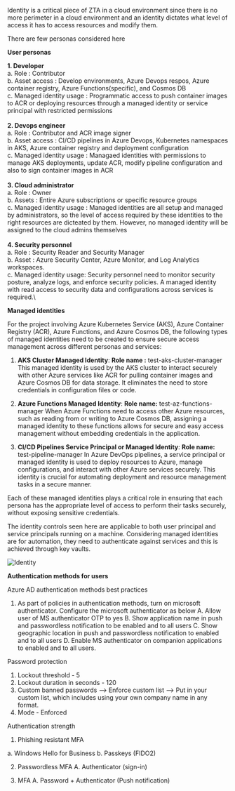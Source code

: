 Identity is a critical piece of ZTA in a cloud environment since there is no more perimeter in a cloud environment and an identity dictates what level of access it has to access resources and modify them.

There are few personas considered here

**User personas** 

**1. Developer**\
   a. Role : Contributor\
   b. Asset access : Develop environments, Azure Devops respos, Azure container registry, Azure Functions(specific), and Cosmos DB\
   c. Managed identity usage : Programmatic access to push container images to ACR or deploying resources through a managed identity or service principal with restricted permissions\
\
**2. Devops engineer**\
   a. Role : Contributor and ACR image signer\
   b. Asset access : CI/CD pipelines in Azure Devops, Kubernetes namespaces in AKS, Azure container registry and deployment configuration\
   c. Managed identity usage : Managaed identities with permissions to manage AKS deployments, update ACR, modify pipeline configuration and also to sign container images in ACR\
\
**3. Cloud administrator**\
   a. Role : Owner\
   b. Assets : Entire Azure subscriptions or specific resource groups\
   c. Managed identity usage : Managed identities are all setup and managed by administrators, so the level of access required by these identities to the right resources are dicteated by them. However, no managed identity will be assigned to the cloud admins themselves\
\
**4. Security personnel**\
   a. Role : Security Reader and Security Manager\
   b. Asset :  Azure Security Center, Azure Monitor, and Log Analytics workspaces.\
   c. Managed identity usage: Security personnel need to monitor security posture, analyze logs, and enforce security policies. A managed identity with read access to security data and configurations across services is required.\

**Managed identities**

For the project involving Azure Kubernetes Service (AKS), Azure Container Registry (ACR), Azure Functions, and Azure Cosmos DB, the following types of managed identities need to be created to ensure secure access management across different personas and services:

1. **AKS Cluster Managed Identity**:
   **Role name :** test-aks-cluster-manager
   This managed identity is used by the AKS cluster to interact securely with other Azure services like ACR for pulling container images and Azure Cosmos DB for data storage. It eliminates the need to store credentials in configuration files or code. 

3. **Azure Functions Managed Identity**:
   **Role name:** test-az-functions-manager
   When Azure Functions need to access other Azure resources, such as reading from or writing to Azure Cosmos DB, assigning a managed identity to these functions allows for secure and easy access management without embedding credentials in the application.

5. **CI/CD Pipelines Service Principal or Managed Identity**:
   **Role name:** test-pipeline-manager
   In Azure DevOps pipelines, a service principal or managed identity is used to deploy resources to Azure, manage configurations, and interact with other Azure services securely. This identity is crucial for automating deployment and resource management tasks in a secure manner.

Each of these managed identities plays a critical role in ensuring that each persona has the appropriate level of access to perform their tasks securely, without exposing sensitive credentials.

The identity controls seen here are applicable to both user principal and service principals running on a machine. Considering managed identities are for automation, they need to authenticate against services and this is achieved through key vaults.

![Identity](https://github.com/sunilmuthyalapro/secure-azure-petstore/assets/138375291/362d1248-39c8-471c-9717-e9b4f05246c7)


**Authentication methods for users**

Azure AD authentication methods best practices

1. As part of policies in authentication methods, turn on microsoft authenticator. Configure the microsoft authenticator as below
A. Allow user of MS authenticator OTP to yes
B. Show application name in push and passwordless notification to be enabled and to all users
C. Show geographic location in push and passwordless notification to enabled and to all users
D. Enable MS authenticator on companion applications to enabled and to all users.

Password protection
1. Lockout threshold - 5
2. Lockout duration in seconds - 120
3. Custom banned passwords --> Enforce custom list --> Put in your custom list, which includes using your own company name in any format.
4. Mode - Enforced

Authentication strength

1. Phishing resistant MFA

a. Windows Hello for Business
b. Passkeys (FIDO2)

2. Passwordless MFA
A. Authenticator (sign-in)

3. MFA
A. Password + Authenticator (Push notification)

